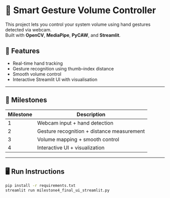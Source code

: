# 🎵 Smart Gesture Volume Controller

This project lets you control your system volume using hand gestures detected via webcam.  
Built with **OpenCV**, **MediaPipe**, **PyCAW**, and **Streamlit**.

## 🚀 Features
- Real-time hand tracking
- Gesture recognition using thumb–index distance
- Smooth volume control
- Interactive Streamlit UI with visualisation

---

## 🧩 Milestones
| Milestone | Description |
|------------|-------------|
| 1 | Webcam input + hand detection |
| 2 | Gesture recognition + distance measurement |
| 3 | Volume mapping + smooth control |
| 4 | Interactive UI + visualization |

---

## 🖥️ Run Instructions

```bash
pip install -r requirements.txt
streamlit run milestone4_final_ui_streamlit.py

